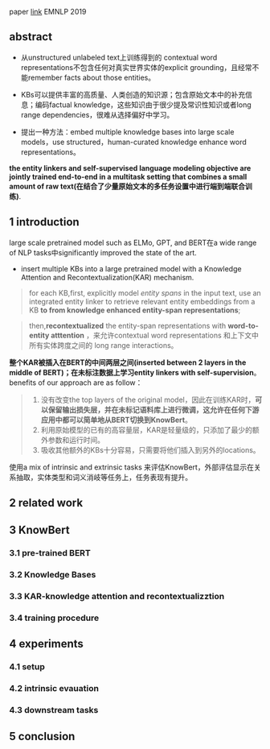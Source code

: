 paper [link](https://arxiv.org/abs/1909.04164)   	EMNLP 2019
## abstract 
* 从unstructured unlabeled text上训练得到的 contextual word representations不包含任何对真实世界实体的explicit grounding，且经常不能remember facts about those entities。

* KBs可以提供丰富的高质量、人类创造的知识源；包含原始文本中的补充信息；编码factual knowledge，这些知识由于很少提及常识性知识或者long range dependencies，很难从选择偏好中学习。

* 提出一种方法：embed multiple knowledge bases into large scale models，use structured，human-curated knowledge enhance word representations。


**the entity linkers and self-supervised language modeling objective are jointly trained end-to-end in a multitask setting that combines a small amount of raw text(在结合了少量原始文本的多任务设置中进行端到端联合训练)**.
## 1 introduction
large scale pretrained model such as ELMo, GPT, and BERT在a wide range of NLP tasks中significantly improved the state of the art.

* insert multiple KBs into a large pretrained model with a Knowledge Attention and Recontextualization(KAR) mechanism.
> for each KB,first, explicitly model *entity spans* in the input text, use an integrated entity linker to retrieve relevant entity embeddings from a KB **to from knowledge enhanced entity-span representations**;

> then,**recontextualized** the entity-span representations with  **word-to-entity atttention** ，来允许contextual word representations 和上下文中所有实体跨度之间的 long range interactions。

**整个KAR被插入在BERT的中间两层之间(inserted between 2 layers in the middle of BERT)；在未标注数据上学习entity linkers with self-supervision**。benefits of our approach are as follow：
> 1. 没有改变the top layers of the original model，因此在训练KAR时，**可以保留输出损失层，并在未标记语料库上进行微调，这允许在任何下游应用中都可以简单地从BERT切换到KnowBert**。
> 2. 利用原始模型的已有的高容量层，KAR是轻量级的，只添加了最少的额外参数和运行时间。
> 3. 吸收其他额外的KBs十分容易，只需要将他们插入到另外的locations。

使用a mix of intrinsic and extrinsic tasks 来评估KnowBert，外部评估显示在关系抽取，实体类型和词义消岐等任务上，任务表现有提升。
## 2 related work
## 3 KnowBert
### 3.1 pre-trained BERT
### 3.2 Knowledge Bases
### 3.3 KAR-knowledge attention and recontextualizztion
### 3.4 training procedure
## 4 experiments
### 4.1 setup
### 4.2 intrinsic evauation
### 4.3 downstream tasks
## 5 conclusion

